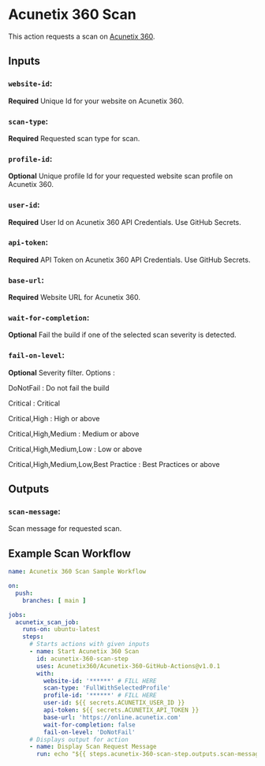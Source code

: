 # Acunetix 360 Scan

This action requests a scan on [Acunetix 360](https://acunetix360.com/).

## Inputs

### `website-id`:

**Required** Unique Id for your website on Acunetix 360.

### `scan-type`:

**Required** Requested scan type for scan.

### `profile-id`:

**Optional**  Unique profile Id for your requested website scan profile on Acunetix 360.

### `user-id`:

**Required** User Id on Acunetix 360 API Credentials. Use GitHub Secrets.

### `api-token`:

**Required** API Token on Acunetix 360 API Credentials. Use GitHub Secrets.

### `base-url`:

**Required**  Website URL for Acunetix 360.

### `wait-for-completion`:

**Optional** Fail the build if one of the selected scan severity is detected.

### `fail-on-level`:

**Optional** Severity filter. Options : 

DoNotFail : Do not fail the build

Critical  : Critical

Critical,High : High or above 

Critical,High,Medium : Medium or above

Critical,High,Medium,Low : Low or above

Critical,High,Medium,Low,Best Practice : Best Practices or above

## Outputs

### `scan-message`:

Scan message for requested scan.

## Example Scan Workflow

```yaml
name: Acunetix 360 Scan Sample Workflow

on:
  push:
    branches: [ main ]

jobs:
  acunetix_scan_job:
    runs-on: ubuntu-latest
    steps:
      # Starts actions with given inputs
      - name: Start Acunetix 360 Scan
        id: acunetix-360-scan-step
        uses: Acunetix360/Acunetix-360-GitHub-Actions@v1.0.1
        with:
          website-id: '******' # FILL HERE
          scan-type: 'FullWithSelectedProfile'
          profile-id: '******' # FILL HERE
          user-id: ${{ secrets.ACUNETIX_USER_ID }}
          api-token: ${{ secrets.ACUNETIX_API_TOKEN }}
          base-url: 'https://online.acunetix.com'
          wait-for-completion: false
          fail-on-level: 'DoNotFail'
      # Displays output for action
      - name: Display Scan Request Message
        run: echo "${{ steps.acunetix-360-scan-step.outputs.scan-message }}"
```
